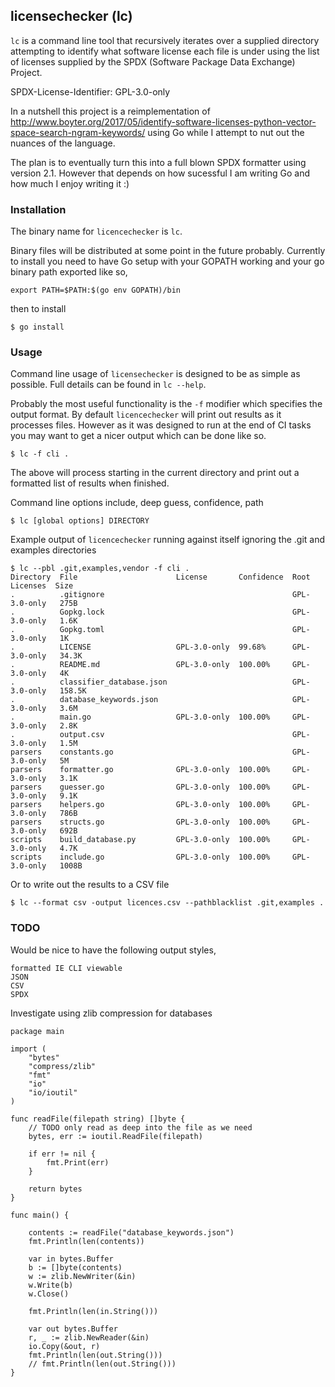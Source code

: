 licensechecker (lc)
-------------------
`lc` is a command line tool that recursively iterates over a supplied directory
attempting to identify what software license each file is under using the list
of licenses supplied by the SPDX (Software Package Data Exchange) Project.

SPDX-License-Identifier: GPL-3.0-only

In a nutshell this project is a reimplementation of http://www.boyter.org/2017/05/identify-software-licenses-python-vector-space-search-ngram-keywords/ using Go while I attempt to nut out the nuances of the language. 

The plan is to eventually turn this into a full blown SPDX formatter using version 2.1. However that depends on how sucessful I am writing Go and how much I enjoy writing it :)

### Installation

The binary name for `licencechecker` is `lc`.

Binary files will be distributed at some point in the future probably. Currently to install you need to have Go setup with your GOPATH working and your go binary path exported like so,

```
export PATH=$PATH:$(go env GOPATH)/bin
```

then to install

```
$ go install
```


### Usage

Command line usage of `licensechecker` is designed to be as simple as possible.
Full details can be found in `lc --help`.

Probably the most useful functionality is the `-f` modifier which specifies the output format.
By default `licencechecker` will print out results as it processes files. However as it was designed
to run at the end of CI tasks you may want to get a nicer output which can be done like so.

```
$ lc -f cli .
```

The above will process starting in the current directory and print out a formatted list of results when finished.

Command line options include, deep guess, confidence, path

```
$ lc [global options] DIRECTORY
```

Example output of `licencechecker` running against itself ignoring the .git and examples directories

```
$ lc --pbl .git,examples,vendor -f cli .
Directory  File                      License       Confidence  Root Licenses  Size
.          .gitignore                                          GPL-3.0-only   275B
.          Gopkg.lock                                          GPL-3.0-only   1.6K
.          Gopkg.toml                                          GPL-3.0-only   1K
.          LICENSE                   GPL-3.0-only  99.68%      GPL-3.0-only   34.3K
.          README.md                 GPL-3.0-only  100.00%     GPL-3.0-only   4K
.          classifier_database.json                            GPL-3.0-only   158.5K
.          database_keywords.json                              GPL-3.0-only   3.6M
.          main.go                   GPL-3.0-only  100.00%     GPL-3.0-only   2.8K
.          output.csv                                          GPL-3.0-only   1.5M
parsers    constants.go                                        GPL-3.0-only   5M
parsers    formatter.go              GPL-3.0-only  100.00%     GPL-3.0-only   3.1K
parsers    guesser.go                GPL-3.0-only  100.00%     GPL-3.0-only   9.1K
parsers    helpers.go                GPL-3.0-only  100.00%     GPL-3.0-only   786B
parsers    structs.go                GPL-3.0-only  100.00%     GPL-3.0-only   692B
scripts    build_database.py         GPL-3.0-only  100.00%     GPL-3.0-only   4.7K
scripts    include.go                GPL-3.0-only  100.00%     GPL-3.0-only   1008B
```

Or to write out the results to a CSV file

```
$ lc --format csv -output licences.csv --pathblacklist .git,examples .
```


### TODO

Would be nice to have the following output styles,

	formatted IE CLI viewable
	JSON
	CSV
	SPDX


Investigate using zlib compression for databases

```
package main

import (
	"bytes"
	"compress/zlib"
	"fmt"
	"io"
	"io/ioutil"
)

func readFile(filepath string) []byte {
	// TODO only read as deep into the file as we need
	bytes, err := ioutil.ReadFile(filepath)

	if err != nil {
		fmt.Print(err)
	}

	return bytes
}

func main() {

	contents := readFile("database_keywords.json")
	fmt.Println(len(contents))

	var in bytes.Buffer
	b := []byte(contents)
	w := zlib.NewWriter(&in)
	w.Write(b)
	w.Close()

	fmt.Println(len(in.String()))

	var out bytes.Buffer
	r, _ := zlib.NewReader(&in)
	io.Copy(&out, r)
	fmt.Println(len(out.String()))
	// fmt.Println(len(out.String()))
}
```